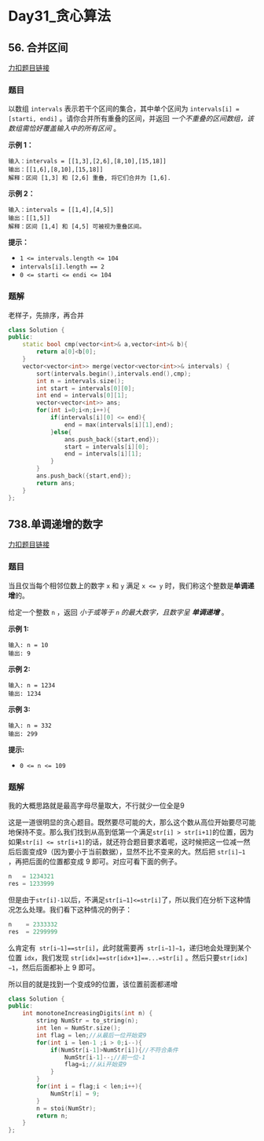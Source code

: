 # Day31_贪心算法
## 56. 合并区间

[力扣题目链接](https://leetcode.cn/problems/merge-intervals/)

### 题目

以数组 `intervals` 表示若干个区间的集合，其中单个区间为 `intervals[i] = [starti, endi]` 。请你合并所有重叠的区间，并返回 *一个不重叠的区间数组，该数组需恰好覆盖输入中的所有区间* 。

 

**示例 1：**

```
输入：intervals = [[1,3],[2,6],[8,10],[15,18]]
输出：[[1,6],[8,10],[15,18]]
解释：区间 [1,3] 和 [2,6] 重叠, 将它们合并为 [1,6].
```

**示例 2：**

```
输入：intervals = [[1,4],[4,5]]
输出：[[1,5]]
解释：区间 [1,4] 和 [4,5] 可被视为重叠区间。
```

 

**提示：**

- `1 <= intervals.length <= 104`
- `intervals[i].length == 2`
- `0 <= starti <= endi <= 104`

### 题解

老样子，先排序，再合并

```c++
class Solution {
public:
    static bool cmp(vector<int>& a,vector<int>& b){
        return a[0]<b[0];
    }
    vector<vector<int>> merge(vector<vector<int>>& intervals) {
        sort(intervals.begin(),intervals.end(),cmp);
        int n = intervals.size();
        int start = intervals[0][0];
        int end = intervals[0][1];
        vector<vector<int>> ans;
        for(int i=0;i<n;i++){
            if(intervals[i][0] <= end){
                end = max(intervals[i][1],end);
            }else{
                ans.push_back({start,end});
                start = intervals[i][0];
                end = intervals[i][1];
            }
        }
        ans.push_back({start,end});
        return ans;
    }
};
```

## 738.单调递增的数字

[力扣题目链接](https://leetcode.cn/problems/monotone-increasing-digits/)

### 题目

当且仅当每个相邻位数上的数字 `x` 和 `y` 满足 `x <= y` 时，我们称这个整数是**单调递增**的。

给定一个整数 `n` ，返回 *小于或等于 `n` 的最大数字，且数字呈 **单调递增*** 。

 

**示例 1:**

```
输入: n = 10
输出: 9
```

**示例 2:**

```
输入: n = 1234
输出: 1234
```

**示例 3:**

```
输入: n = 332
输出: 299
```

 

**提示:**

- `0 <= n <= 109`

### 题解

我的大概思路就是最高字母尽量取大，不行就少一位全是9

这是一道很明显的贪心题目。既然要尽可能的大，那么这个数从高位开始要尽可能地保持不变。那么我们找到从高到低第一个满足`str[i] > str[i+1]`的位置，因为如果`str[i] <= str[i+1]`的话，就还符合题目要求着呢，这时候把这一位减一然后后面变成9（因为要小于当前数据），显然不比不变来的大。然后把 `str[i]−1 `，再把后面的位置都变成 9 即可。对应可看下面的例子。

```c++
n   = 1234321
res = 1233999
```

但是由于`str[i]-1`以后，不满足`str[i−1]<=str[i]`了，所以我们在分析下这种情况怎么处理。我们看下这种情况的例子：

```c++
n    = 2333332
res  = 2299999
```

么肯定有` str[i−1]==str[i]`，此时就需要再` str[i−1]−1`，递归地会处理到某个位置 `idx`，我们发现 `str[idx]==str[idx+1]==...=str[i]` 。然后只要`str[idx]−1`，然后后面都补上 9 即可。

所以目的就是找到一个变成9的位置，该位置前面都递增

```c++
class Solution {
public:
    int monotoneIncreasingDigits(int n) {
        string NumStr = to_string(n);
        int len = NumStr.size();
        int flag = len;//从最后一位开始变9
        for(int i = len-1 ;i > 0;i--){
            if(NumStr[i-1]>NumStr[i]){//不符合条件
                NumStr[i-1]--;//前一位-1
                flag=i;//从i开始变9
            }            
        }
        for(int i = flag;i < len;i++){
            NumStr[i] = 9;
        }
        n = stoi(NumStr);
        return n;
    }
};
```

